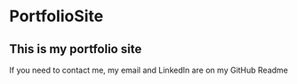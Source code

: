 # PortfolioSite

## This is my portfolio site

If you need to contact me, my email and LinkedIn are on my GitHub Readme
